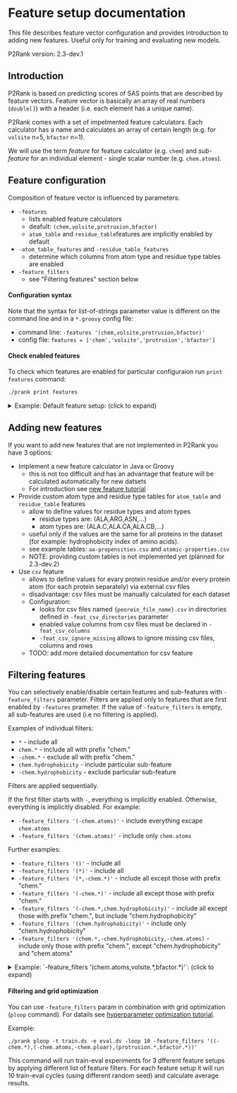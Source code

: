 
# Feature setup documentation

This file describes feature vector configuration and provides introduction to adding new features.
Useful only for training and evaluating new models.

P2Rank version: 2.3-dev.1

## Introduction

P2Rank is based on predicting scores of SAS points that are described by feature vectors.
Feature vector is basically an array of real numbers (`double[]`) with a header (i.e. each element has a unique name).

P2Rank comes with a set of impelmented feature calculators.
Each calculator has a name and calculates an array of certain length (e.g. for `volsite` n=5, `bfactor` n=1).

We will use the term *feature* for feature calculator (e.g. `chem`) and *sub-feature* for an individual element - single scalar number (e.g. `chem.atoms`).


## Feature configuration

Composition of feature vector is influenced by parameters:
              
* `-features` 
    * lists enabled feature calculators    
    * deafult: `(chem,volsite,protrusion,bfactor)` 
    * `atom_table` and `residue_table`features are implicitly enabled by default
* `-atom_table_features` and `-residue_table_features` 
    * determine which columns from atom type and residue type tables are enabled   
* `-feature_filters`
    * see "Filtering features" section below

#### Configuration syntax

Note that the syntax for list-of-strings parameter value is different on the command line and in a `*.groovy` config file:
* command line: `-features '(chem,volsite,protrusion,bfactor)'`
* config file: `features = ['chem','volsite','protrusion','bfactor']`

#### Check enabled features

To check which features are enabled for particular configuraion run `print features` command:
```bash
./prank print features
```

<details>
  <summary>Example: Default feature setup:  (click to expand)</summary>
  
  ```bash
$ ./prank print features
----------------------------------------------------------------------------------------------
 P2Rank 2.3-dev.1
----------------------------------------------------------------------------------------------

Effectively enabled features:

chem
volsite
protrusion
bfactor
atom_table

Effective feature vector header (i.e. enabled sub-features):

 0: chem.hydrophobic
 1: chem.hydrophilic
 2: chem.hydrophatyIndex
 3: chem.aliphatic
 4: chem.aromatic
 5: chem.sulfur
 6: chem.hydroxyl
 7: chem.basic
 8: chem.acidic
 9: chem.amide
10: chem.posCharge
11: chem.negCharge
12: chem.hBondDonor
13: chem.hBondAcceptor
14: chem.hBondDonorAcceptor
15: chem.polar
16: chem.ionizable
17: chem.atoms
18: chem.atomDensity
19: chem.atomC
20: chem.atomO
21: chem.atomN
22: chem.hDonorAtoms
23: chem.hAcceptorAtoms
24: volsite.vsAromatic
25: volsite.vsCation
26: volsite.vsAnion
27: volsite.vsHydrophobic
28: volsite.vsAcceptor
29: volsite.vsDonor
30: protrusion.protrusion
31: bfactor.bfactor
32: atom_table.apRawValids
33: atom_table.apRawInvalids
34: atom_table.atomicHydrophobicity

----------------------------------------------------------------------------------------------
 finished successfully in 0 hours 0 minutes 1.044 seconds
----------------------------------------------------------------------------------------------
  ```
</details>


## Adding new features

If you want to add new features that are not implemented in P2Rank you have 3 options:
* Implement a new feature calculator in Java or Groovy
    * this is not too difficult and has an advantage that feature will be calculated automatically for new datsets
    * For introduction see [new feature tutorial](new-feature-evaluation-tutorial.md) 
* Provide custom atom type and residue type tables for `atom_table` and `residue_table` features
    * allow to define values for residue types and atom types
        * residue types are: (ALA,ARG,ASN,...)
        * atom types are: (ALA.C,ALA.CA,ALA.CB,...)
    * useful only if the values are the same for all proteins in the dataset (for example: hydrophobicity index of amino acids).
    * see example tables: `aa-propensities.csv` and `atomic-properties.csv`
    * NOTE: providing custom tables is not implemented yet (planned for 2.3-dev.2)
* Use `csv` feature
    * allows to define values for evary protein residue and/or every protein atom (for each protein separately) via external csv files
    * disadvantage: csv files must be manually calculated for each dataset  
    * Configuration:
        * looks for csv files named `{peorein_file_name}.csv` in directories defined in `-feat_csv_directories` parameter
        * enabled value columns from csv files must be declared in `-feat_csv_columns`
        * `-feat_csv_ignore_missing` allows to ignore missing csv files, columns and rows
    * TODO: add more detailed documentation for csv feature

## Filtering features

You can selectively enable/disable certain features and sub-features with `-feature_filters` parameter.
Filters are applied only to features that are first enabled by `-features` prameter.
If the value of `-feature_filters` is empty, all sub-features are used (i.e no filtering is applied).

Examples of individual filters:

 * `*` - include all
 * `chem.*` - include all with prefix "chem."
 * `-chem.*` - exclude all with prefix "chem."
 * `chem.hydrophobicity` - include particular sub-feature
 * `-chem.hydrophobicity` - exclude particular sub-feature

Filters are applied sequentially.

If the first filter starts with `-`, everything is implicitly enabled. Otherwise, everything is implicitly disabled.
For example:
* `-feature_filters '(-chem.atoms)'` - include everything excape `chem.atoms`
* `-feature_filters '(chem.atoms)'` - include only `chem.atoms`


Further examples:

* `-feature_filters '()'` - include all
* `-feature_filters '(*)'` - include all
* `-feature_filters '(*,-chem.*)'` - include all except those with prefix "chem."
* `-feature_filters '(-chem.*)'` - include all except those with prefix "chem."
* `-feature_filters '(-chem.*,chem.hydrophobicity)'` - include all except those with prefix "chem.", but include "chem.hydrophobicity"
* `-feature_filters '(chem.hydrophobicity)'` - include only "chem.hydrophobicity"
* `-feature_filters '(chem.*,-chem.hydrophobicity,-chem.atoms)` - include only those with prefix "chem.", except "chem.hydrophobicity" and "chem.atoms"


<details>
  <summary>Example: `-feature_filters '(chem.atoms,volsite.*,bfactor.*)'`:  (click to expand)</summary>
  
  ```bash
$ ./prank print features -features '(chem,volsite,bfactor)' -feature_filters '(chem.atoms,volsite.*,bfactor.*)'
----------------------------------------------------------------------------------------------
 P2Rank 2.3-dev.1
----------------------------------------------------------------------------------------------

Effectively enabled features (after filtering):

chem
volsite
bfactor

Effective feature vector header (i.e. enabled sub-features):

 0: chem.atoms
 1: volsite.vsAromatic
 2: volsite.vsCation
 3: volsite.vsAnion
 4: volsite.vsHydrophobic
 5: volsite.vsAcceptor
 6: volsite.vsDonor
 7: bfactor.bfactor

----------------------------------------------------------------------------------------------
 finished successfully in 0 hours 0 minutes 1.043 seconds
----------------------------------------------------------------------------------------------
  ```
</details>

#### Filtering and grid optimization

You can use `-feature_filters` param in combination with grid optimization (`ploop` command).
For datails see [hyperparameter optimization tutorial](hyperparameter-optimization-tutorial.md).

Example:
```
./prank ploop -t train.ds -e eval.ds -loop 10 -feature_filters '((-chem.*),(-chem.atoms,-chem.ploar),(protrusion.*,bfactor.*))'
```            
This command will run train-eval experiments for 3 dfferent feature setups by applying different list of feature filters. 
For each feature setup it will run 10 train-eval cycles (using different random seed) and calculate average results. 
